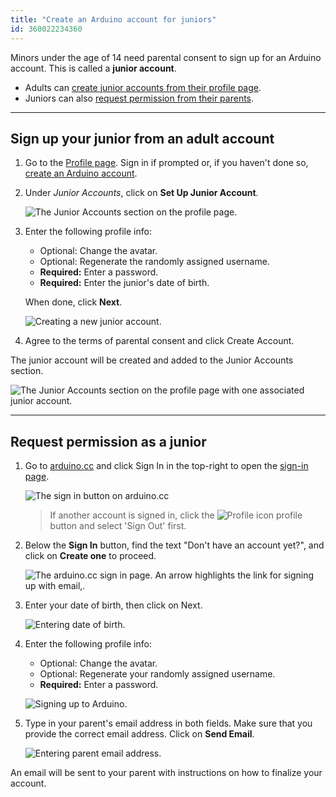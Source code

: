 ```yaml
---
title: "Create an Arduino account for juniors"
id: 360022234360
---
```


Minors under the age of 14 need parental consent to sign up for an Arduino account. This is called a **junior account**.

* Adults can [create junior accounts from their profile page](#adult-create).
* Juniors can also [request permission from their parents](#junior-request).

---

<h2 id="adult-create">Sign up your junior from an adult account</h2>

1. Go to the [Profile page](https://id.arduino.cc/). Sign in if prompted or, if you haven't done so, [create an Arduino account](https://support.arduino.cc/hc/en-us/articles/360016724040).

2. Under _Junior Accounts_, click on **Set Up Junior Account**.

   ![The Junior Accounts section on the profile page.](img/profile-page-without-junior-account.png)

3. Enter the following profile info:

   * Optional: Change the avatar.
   * Optional: Regenerate the randomly assigned username.
   * **Required:** Enter a password.
   * **Required:** Enter the junior's date of birth.

   When done, click **Next**.

   ![Creating a new junior account.](img/create-junior-account-as-parent.png)

4. Agree to the terms of parental consent and click Create Account.

The junior account will be created and added to the Junior Accounts section.

![The Junior Accounts section on the profile page with one associated junior account.](img/profile-page-with-junior-account.png)

---

<h2 id="junior-request">Request permission as a junior</h2>

1. Go to [arduino.cc](https://www.arduino.cc/) and click Sign In in the top-right to open the [sign-in page](https://login.arduino.cc/login).

   ![The sign in button on arduino.cc](img/arduino-cc-sign-in-button.png)

   > If another account is signed in, click the ![Profile icon](img/symbol_profile.png) profile button and select 'Sign Out' first.

2. Below the **Sign In** button, find the text "Don't have an account yet?", and click on **Create one** to proceed.

   ![The arduino.cc sign in page. An arrow highlights the link for signing up with email,.](img/arduino-account-sign-in-create-button.png)

3. Enter your date of birth, then click on Next.

   ![Entering date of birth.](img/arduino-account-sign-up-dob.png)

4. Enter the following profile info:

   * Optional: Change the avatar.
   * Optional: Regenerate your randomly assigned username.
   * **Required:** Enter a password.

   ![Signing up to Arduino.](img/create-junior-account-as-junior.png)

5. Type in your parent's email address in both fields. Make sure that you provide the correct email address. Click on **Send Email**.

   ![Entering parent email address.](img/create-junior-account-parent-email.png)

An email will be sent to your parent with instructions on how to finalize your account.
